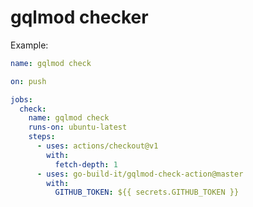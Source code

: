 gqlmod checker
==============

Example:

```yaml
name: gqlmod check

on: push

jobs:
  check:
    name: gqlmod check
    runs-on: ubuntu-latest
    steps:
      - uses: actions/checkout@v1
        with:
          fetch-depth: 1
      - uses: go-build-it/gqlmod-check-action@master
        with:
          GITHUB_TOKEN: ${{ secrets.GITHUB_TOKEN }}
```

